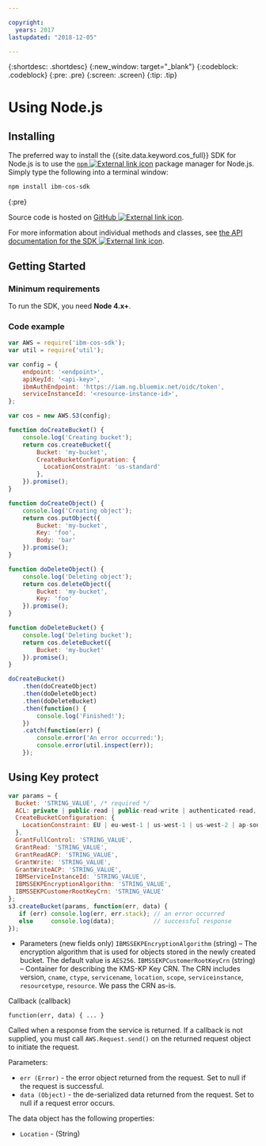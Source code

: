 ```yaml
---

copyright:
  years: 2017
lastupdated: "2018-12-05"

---
```

{:shortdesc: .shortdesc}
{:new_window: target="_blank"}
{:codeblock: .codeblock}
{:pre: .pre}
{:screen: .screen}
{:tip: .tip}


# Using Node.js

## Installing

The preferred way to install the {{site.data.keyword.cos_full}} SDK for Node.js is to use the [`npm` ![External link icon](../../icons/launch-glyph.svg "External link icon")](http://npmjs.org) package manager for Node.js. Simply type the following into a terminal window:

```sh
npm install ibm-cos-sdk
```
{:pre}

Source code is hosted on [GitHub ![External link icon](../../icons/launch-glyph.svg "External link icon")](https://github.com/IBM/ibm-cos-sdk-js).

For more information about individual methods and classes, see [the API documentation for the SDK ![External link icon](../../icons/launch-glyph.svg "External link icon")](https://ibm.github.io/ibm-cos-sdk-js/).

## Getting Started

### Minimum requirements

To run the SDK, you  need **Node 4.x+**.

### Code example

```javascript
var AWS = require('ibm-cos-sdk');
var util = require('util');

var config = {
    endpoint: '<endpoint>',
    apiKeyId: '<api-key>',
    ibmAuthEndpoint: 'https://iam.ng.bluemix.net/oidc/token',
    serviceInstanceId: '<resource-instance-id>',
};

var cos = new AWS.S3(config);

function doCreateBucket() {
    console.log('Creating bucket');
    return cos.createBucket({
        Bucket: 'my-bucket',
        CreateBucketConfiguration: {
          LocationConstraint: 'us-standard'
        },
    }).promise();
}

function doCreateObject() {
    console.log('Creating object');
    return cos.putObject({
        Bucket: 'my-bucket',
        Key: 'foo',
        Body: 'bar'
    }).promise();
}

function doDeleteObject() {
    console.log('Deleting object');
    return cos.deleteObject({
        Bucket: 'my-bucket',
        Key: 'foo'
    }).promise();
}

function doDeleteBucket() {
    console.log('Deleting bucket');
    return cos.deleteBucket({
        Bucket: 'my-bucket'
    }).promise();
}

doCreateBucket()
    .then(doCreateObject)
    .then(doDeleteObject)
    .then(doDeleteBucket)
    .then(function() {
        console.log('Finished!');
    })
    .catch(function(err) {
        console.error('An error occurred:');
        console.error(util.inspect(err));
    });
```

## Using Key protect

```javascript
var params = {
  Bucket: 'STRING_VALUE', /* required */
  ACL: private | public-read | public-read-write | authenticated-read,
  CreateBucketConfiguration: {
    LocationConstraint: EU | eu-west-1 | us-west-1 | us-west-2 | ap-south-1 | ap-southeast-1 | ap-southeast-2 | ap-northeast-1 | sa-east-1 | cn-north-1 | eu-central-1
  },
  GrantFullControl: 'STRING_VALUE',
  GrantRead: 'STRING_VALUE',
  GrantReadACP: 'STRING_VALUE',
  GrantWrite: 'STRING_VALUE',
  GrantWriteACP: 'STRING_VALUE',
  IBMServiceInstanceId: 'STRING_VALUE',
  IBMSSEKPEncryptionAlgorithm: 'STRING_VALUE',
  IBMSSEKPCustomerRootKeyCrn: 'STRING_VALUE'
};
s3.createBucket(params, function(err, data) {
   if (err) console.log(err, err.stack); // an error occurred
   else     console.log(data);           // successful response
});
```

* Parameters (new fields only)
`IBMSSEKPEncryptionAlgorithm` (string) – The encryption algorithm that is used for objects stored in the newly created bucket. The default value is `AES256`.
`IBMSSEKPCustomerRootKeyCrn` (string) – Container for describing the KMS-KP Key CRN. The CRN includes version, `cname`, `ctype`, `servicename`, `location`, `scope`, `serviceinstance`, `resourcetype`, `resource`. We pass the CRN as-is.

Callback (callback)

```
function(err, data) { ... }
```
Called when a response from the service is returned. If a callback is not supplied, you must call `AWS.Request.send()` on the returned request object to initiate the request.

Parameters:
- `err (Error)` - the error object returned from the request. Set to null if the request is successful.
- `data (Object)` - the de-serialized data returned from the request. Set to null if a request error occurs.

The data object has the following properties:
- `Location` - (String)
